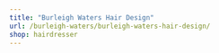 ```yaml
---
title: "Burleigh Waters Hair Design"
url: /burleigh-waters/burleigh-waters-hair-design/
shop: hairdresser
---
```

